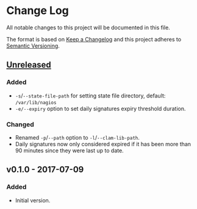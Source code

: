 # Change Log

All notable changes to this project will be documented in this file.

The format is based on [Keep a Changelog](http://keepachangelog.com/) and this project adheres to [Semantic Versioning](http://semver.org/).

## [Unreleased]

### Added

* `-s`/`--state-file-path` for setting state file directory, default: `/var/lib/nagios`
* `-e/--expiry` option to set daily signatures expiry threshold duration.

### Changed

* Renamed `-p`/`--path` option to `-l`/`--clam-lib-path`.
* Daily signatures now only considered expired if it has been more than 90 minutes since they were last up to date.

## v0.1.0 - 2017-07-09

### Added

* Initial version.

[Unreleased]: https://github.com/tommarshall/nagios-check-clamav-signatures/compare/v0.1.0...HEAD
